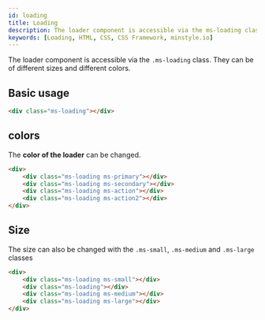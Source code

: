 ```yaml
---
id: loading
title: Loading
description: The loader component is accessible via the ms-loading class. They can be of different sizes and different colors.
keywords: [Loading, HTML, CSS, CSS Framework, minstyle.io]
---
```


The loader component is accessible via the `.ms-loading` class. They can be of different sizes and different colors.

## Basic usage

```html live
<div class="ms-loading"></div>
```

## colors

The **color of the loader** can be changed.

```html live
<div>
    <div class="ms-loading ms-primary"></div>
    <div class="ms-loading ms-secondary"></div>
    <div class="ms-loading ms-action"></div>
    <div class="ms-loading ms-action2"></div>
</div>
```

## Size

The size can also be changed with the `.ms-small`, `.ms-medium` and `.ms-large` classes

``` html live
<div>
    <div class="ms-loading ms-small"></div>
    <div class="ms-loading"></div>
    <div class="ms-loading ms-medium"></div>
    <div class="ms-loading ms-large"></div>
</div>
```
